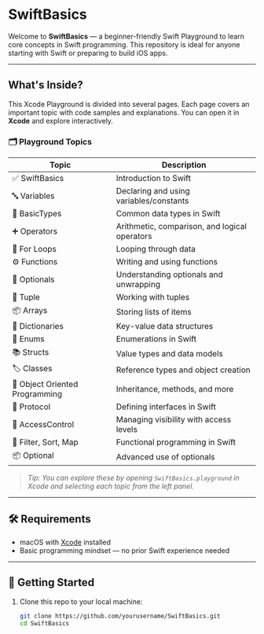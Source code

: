 #  SwiftBasics

Welcome to **SwiftBasics** — a beginner-friendly Swift Playground to learn core concepts in Swift programming. This repository is ideal for anyone starting with Swift or preparing to build iOS apps.

---

##  What's Inside?

This Xcode Playground is divided into several pages. Each page covers an important topic with code samples and explanations. You can open it in **Xcode** and explore interactively.

### 🗂 Playground Topics

| Topic | Description |
|-------|-------------|
| ✅ SwiftBasics | Introduction to Swift |
| 🔤 Variables | Declaring and using variables/constants |
| 🧱 BasicTypes | Common data types in Swift |
| ➕ Operators | Arithmetic, comparison, and logical operators |
| 🔁 For Loops | Looping through data |
| ⚙️ Functions | Writing and using functions |
| 🧩 Optionals | Understanding optionals and unwrapping |
| 🧮 Tuple | Working with tuples |
| 📦 Arrays | Storing lists of items |
| 📘 Dictionaries | Key-value data structures |
| 🔣 Enums | Enumerations in Swift |
| 📚 Structs | Value types and data models |
| 🏷 Classes | Reference types and object creation |
| 🧠 Object Oriented Programming | Inheritance, methods, and more |
| 📡 Protocol | Defining interfaces in Swift |
| 🔐 AccessControl | Managing visibility with access levels |
| 🔄 Filter, Sort, Map | Functional programming in Swift |
| 📦 Optional | Advanced use of optionals |

> _Tip: You can explore these by opening `SwiftBasics.playground` in Xcode and selecting each topic from the left panel._

---

## 🛠 Requirements

- macOS with [Xcode](https://developer.apple.com/xcode/) installed
- Basic programming mindset — no prior Swift experience needed

---

## 🚀 Getting Started

1. Clone this repo to your local machine:
   ```bash
   git clone https://github.com/yourusername/SwiftBasics.git
   cd SwiftBasics
